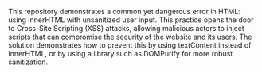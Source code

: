 This repository demonstrates a common yet dangerous error in HTML: using innerHTML with unsanitized user input. This practice opens the door to Cross-Site Scripting (XSS) attacks, allowing malicious actors to inject scripts that can compromise the security of the website and its users.  The solution demonstrates how to prevent this by using textContent instead of innerHTML, or by using a library such as DOMPurify for more robust sanitization.